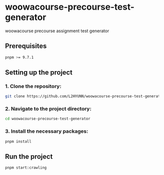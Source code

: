 # woowacourse-precourse-test-generator

woowacourse precourse assignment test generator

## Prerequisites

```bash
pnpm >= 9.7.1
```

## Setting up the project

### 1. Clone the repository:

```bash
git clone https://github.com/L2HYUNN/woowacourse-precourse-test-generator.git
```

### 2. Navigate to the project directory:

```bash
cd woowacourse-precourse-test-generator
```

### 3. Install the necessary packages:

```bash
pnpm install
```

## Run the project

```bash
pnpm start:crawling
```
